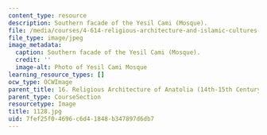 ```yaml
---
content_type: resource
description: Southern facade of the Yesil Cami (Mosque).
file: /media/courses/4-614-religious-architecture-and-islamic-cultures-fall-2002/7fef25f04696c6d41848b347897d6db7_1128.jpg
file_type: image/jpeg
image_metadata:
  caption: Southern facade of the Yesil Cami (Mosque).
  credit: ''
  image-alt: Photo of Yesil Cami Mosque
learning_resource_types: []
ocw_type: OCWImage
parent_title: 16. Religious Architecture of Anatolia (14th-15th Century)
parent_type: CourseSection
resourcetype: Image
title: 1128.jpg
uid: 7fef25f0-4696-c6d4-1848-b347897d6db7
---
```

